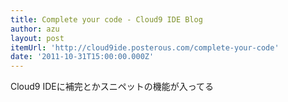 ```yaml
---
title: Complete your code - Cloud9 IDE Blog
author: azu
layout: post
itemUrl: 'http://cloud9ide.posterous.com/complete-your-code'
date: '2011-10-31T15:00:00.000Z'
---
```

Cloud9 IDEに補完とかスニペットの機能が入ってる
